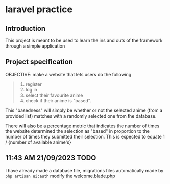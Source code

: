 # laravel practice

## Introduction

This project is meant to be used to learn the ins and outs of the framework through a simple application

## Project specification

OBJECTIVE: make a website that lets users do the following

> 1. register
> 1. log in
> 1. select their favourite anime
> 1. check if their anime is "based".

This "basedness" will simply be whether or not the selected anime (from a provided list) matches with a randomly selected one from the database.

There will also be a percentage metric that indicates the number of times the website determined the selection as "based" in proportion to the number of times they submitted their selection. This is expected to equate 1 / {number of available anime's}

## 11:43 AM 21/09/2023 TODO

I have already made a database file, migrations files automatically made by
`php artisan ui:auth`
modify the welcome.blade.php
